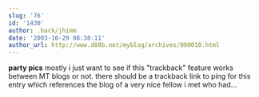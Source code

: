 ```yaml
---
slug: '76'
id: '1430'
author: .hack/jhimm
date: '2003-10-29 08:38:11'
author_url: http://www.d88b.net/myblog/archives/000010.html
---
```

<strong>party pics</strong>
mostly i just want to see if this "trackback" feature works between MT blogs or not. there should be a trackback link to ping for this entry which references the blog of a very nice fellow i met who had...
